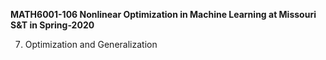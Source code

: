 <b>MATH6001-106 Nonlinear Optimization in Machine Learning at Missouri S&T in Spring-2020</b>

7. Optimization and Generalization
